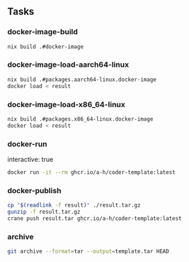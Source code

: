 ## Tasks

### docker-image-build

```bash
nix build .#docker-image
```

### docker-image-load-aarch64-linux

```bash
nix build .#packages.aarch64-linux.docker-image
docker load < result
```

### docker-image-load-x86_64-linux

```bash
nix build .#packages.x86_64-linux.docker-image
docker load < result
```

### docker-run

interactive: true

```bash
docker run -it --rm ghcr.io/a-h/coder-template:latest
```

### docker-publish

```bash
cp "$(readlink -f result)" ./result.tar.gz
gunzip -f result.tar.gz
crane push result.tar ghcr.io/a-h/coder-template:latest
```

### archive

```bash
git archive --format=tar --output=template.tar HEAD
```

